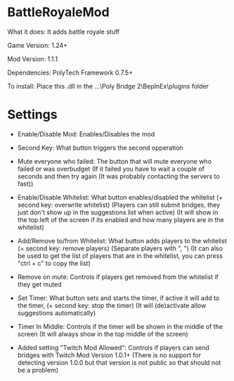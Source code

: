 # BattleRoyaleMod

What it does: It adds battle royale stuff

Game Version: 1.24+

Mod Version: 1.1.1

Dependencies: PolyTech Framework 0.7.5+

To install: Place this .dll in the ...\Poly Bridge 2\BepInEx\plugins folder

# Settings

- Enable/Disable Mod: Enables/Disables the mod

- Second Key: What button triggers the second opperation

- Mute everyone who failed: The button that will mute everyone who failed or was overbudget
(If it failed you have to wait a couple of seconds and then try again (It was probably contacting the servers to fast))

- Enable/Disable Whitelist: What button enables/disabled the whitelist (+ second key: overwrite whitelist)
(Players can still submit bridges, they just don't show up in the suggestions list when active)
(It will show in the top left of the screen if its enabled and how many players are in the whitelist)

- Add/Remove to/from Whitelist: What button adds players to the whitelist (+ second key: remove players)
(Separate players with ", ")
(It can also be used to get the list of players that are in the whitelist, you can press "ctrl + c" to copy the list)

- Remove on mute: Controls if players get removed from the whitelist if they get muted

- Set Timer: What button sets and starts the timer, if active it will add to the timer, (+ second key: stop the timer) (It will (de)activate allow suggestions automatically)

- Timer In Middle: Controls if the timer will be shown in the middle of the screen (It will always show in the top middle of the screen)

- Added setting "Twitch Mod Allowed": Controls if players can send bridges with Twitch Mod Version 1.0.1+ (There is no support for detecting version 1.0.0 but that version is not public so that should not be a problem)
